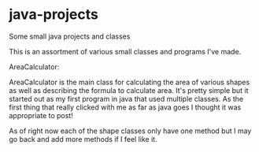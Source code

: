 # java-projects
Some small java projects and classes

This is an assortment of various small classes and programs I've made. 

AreaCalculator: 

AreaCalculator is the main class for calculating the area of various shapes as well as describing the formula to calculate area. It's pretty simple but it started out as my first program in java that used multiple classes. As the first thing that really clicked with me as far as java goes I thought it was appropriate to post! 

As of right now each of the shape classes only have one method but I may go back and add more methods if I feel like it. 
